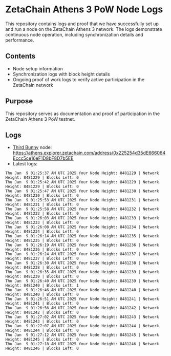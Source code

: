# ZetaChain Athens 3 PoW Node Logs
This repository contains logs and proof that we have successfully set up and run a node on the ZetaChain Athens 3 network. The logs demonstrate continuous node operation, including synchronization details and performance.

## Contents
- Node setup information
- Synchronization logs with block height details
- Ongoing proof of work logs to verify active participation in the ZetaChain network

## Purpose
This repository serves as documentation and proof of participation in the ZetaChain Athens 3 PoW testnet.

## Logs

- [Third Bunny](https://thirdbunny.xyz/) node: https://athens.explorer.zetachain.com/address/0x225254d35dE666064Eccc5ce16eF1D8bF8D7b5EE
- Latest logs:
```
Thu Jan  9 01:25:37 AM UTC 2025 Your Node Height: 8481229 | Network Height: 8481229 | Blocks Left: 0
Thu Jan  9 01:25:42 AM UTC 2025 Your Node Height: 8481229 | Network Height: 8481229 | Blocks Left: 0
Thu Jan  9 01:25:47 AM UTC 2025 Your Node Height: 8481230 | Network Height: 8481230 | Blocks Left: 0
Thu Jan  9 01:25:53 AM UTC 2025 Your Node Height: 8481231 | Network Height: 8481231 | Blocks Left: 0
Thu Jan  9 01:25:58 AM UTC 2025 Your Node Height: 8481232 | Network Height: 8481232 | Blocks Left: 0
Thu Jan  9 01:26:03 AM UTC 2025 Your Node Height: 8481233 | Network Height: 8481233 | Blocks Left: 0
Thu Jan  9 01:26:08 AM UTC 2025 Your Node Height: 8481234 | Network Height: 8481234 | Blocks Left: 0
Thu Jan  9 01:26:14 AM UTC 2025 Your Node Height: 8481235 | Network Height: 8481235 | Blocks Left: 0
Thu Jan  9 01:26:19 AM UTC 2025 Your Node Height: 8481236 | Network Height: 8481236 | Blocks Left: 0
Thu Jan  9 01:26:24 AM UTC 2025 Your Node Height: 8481237 | Network Height: 8481237 | Blocks Left: 0
Thu Jan  9 01:26:30 AM UTC 2025 Your Node Height: 8481238 | Network Height: 8481238 | Blocks Left: 0
Thu Jan  9 01:26:35 AM UTC 2025 Your Node Height: 8481239 | Network Height: 8481239 | Blocks Left: 0
Thu Jan  9 01:26:40 AM UTC 2025 Your Node Height: 8481239 | Network Height: 8481240 | Blocks Left: 1
Thu Jan  9 01:26:46 AM UTC 2025 Your Node Height: 8481240 | Network Height: 8481240 | Blocks Left: 0
Thu Jan  9 01:26:51 AM UTC 2025 Your Node Height: 8481241 | Network Height: 8481241 | Blocks Left: 0
Thu Jan  9 01:26:56 AM UTC 2025 Your Node Height: 8481242 | Network Height: 8481242 | Blocks Left: 0
Thu Jan  9 01:27:02 AM UTC 2025 Your Node Height: 8481243 | Network Height: 8481243 | Blocks Left: 0
Thu Jan  9 01:27:07 AM UTC 2025 Your Node Height: 8481244 | Network Height: 8481244 | Blocks Left: 0
Thu Jan  9 01:27:12 AM UTC 2025 Your Node Height: 8481245 | Network Height: 8481245 | Blocks Left: 0
Thu Jan  9 01:27:18 AM UTC 2025 Your Node Height: 8481246 | Network Height: 8481246 | Blocks Left: 0
```
